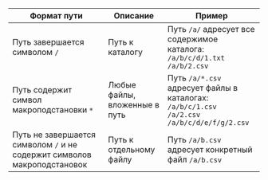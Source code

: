 |Формат пути|Описание|Пример|
|----|----|---|
|Путь завершается символом `/`|Путь к каталогу|Путь `/a/` адресует все содержимое каталога:<br/>`/a/b/c/d/1.txt`<br/>`/a/b/2.csv`|
|Путь содержит символ макроподстановки `*`|Любые файлы, вложенные в путь|Путь `/a/*.csv` адресует файлы в каталогах:<br/>`/a/b/c/1.csv`<br/>`/a/2.csv`<br/>`/a/b/c/d/e/f/g/2.csv`|
|Путь не завершается символом `/` и не содержит символов макроподстановок|Путь к отдельному файлу|Путь `/a/b.csv` адресует конкретный файл `/a/b.csv`|
